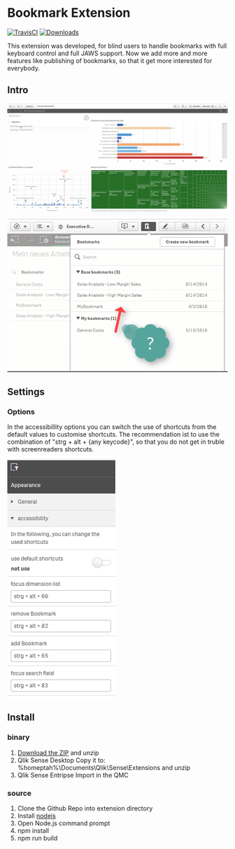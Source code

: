 # Bookmark Extension
[![TravisCI](https://travis-ci.org/q2g/q2g-ext-bookmark.svg?branch=master)](https://travis-ci.org/q2g/q2g-ext-bookmark)
[![Downloads](https://m.sense2go.net/downloads.svg?q2g-ext-bookmark)](https://m.sense2go.net/extension-package)

This extension was developed, for blind users to handle bookmarks with full keyboard control and full JAWS support.
Now we add more and more features like publishing of bookmarks, so that it get more interested for everybody.

## Intro

![teaser](./docs/teaser.gif "Short teaser")

![bookmark_publish](./docs/bookmark_publish.gif "Publish Bookmarks")

## Settings

### Options

In the accessibillity options you can switch the use of shortcuts from the default values to customise shortcuts. The recommendation ist to use the combination of "strg + alt + {any keycode}", so that you do not get in truble with screenreaders shortcuts.

![settings](./docs/screenshot_2.PNG?raw=true "Settings")

## Install

### binary

1. [Download the ZIP](https://m.sense2go.net/extension-package) and unzip
2. Qlik Sense Desktop
   Copy it to: %homeptah%\Documents\Qlik\Sense\Extensions and unzip
3. Qlik Sense Entripse
   Import in the QMC

### source

1. Clone the Github Repo into extension directory
2. Install [nodejs](https://nodejs.org/)
3. Open Node.js command prompt
4. npm install
5. npm run build
